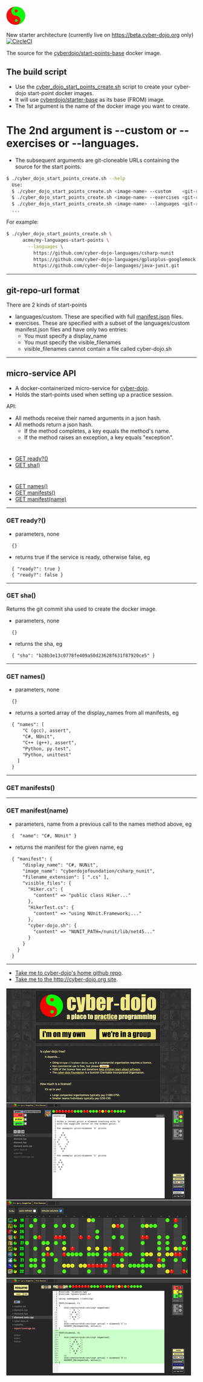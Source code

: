 
<img src="https://raw.githubusercontent.com/cyber-dojo/nginx/master/images/home_page_logo.png" alt="cyber-dojo yin/yang logo" width="50px" height="50px"/>

New starter architecture (currently live on https://beta.cyber-dojo.org only)
[![CircleCI](https://circleci.com/gh/cyber-dojo/starter-base.svg?style=svg)](https://circleci.com/gh/cyber-dojo/starter-base)

The source for the [cyberdojo/start-points-base](https://hub.docker.com/r/cyberdojo/starter-base) docker image.

## The build script
* Use the [cyber_dojo_start_points_create.sh](../cyber_dojo_start_points_create.sh)
script to create your cyber-dojo start-point docker images.
* It will use [cyberdojo/starter-base](https://hub.docker.com/r/cyberdojo/starter-base) as its base (FROM) image.
* The 1st argument is the name of the docker image you want to create.
# The 2nd argument is --custom or --exercises or --languages.
* The subsequent arguments are git-cloneable URLs containing the source for the start points.

```bash
$ ./cyber_dojo_start_points_create.sh --help
  Use:
  $ ./cyber_dojo_start_points_create.sh <image-name> --custom    <git-repo-url>...
  $ ./cyber_dojo_start_points_create.sh <image-name> --exercises <git-repo-url>...
  $ ./cyber_dojo_start_points_create.sh <image-name> --languages <git-repo-url>...
  ...
```
For example:
```bash
$ ./cyber_dojo_start_points_create.sh \
      acme/my-languages-start-points \
        --languages \
          https://github.com/cyber-dojo-languages/csharp-nunit             \
          https://github.com/cyber-dojo-languages/gplusplus-googlemock.git \
          https://github.com/cyber-dojo-languages/java-junit.git
```

- - - -

## git-repo-url format
There are 2 kinds of start-points
- languages/custom. These are specified with full [manifest.json](https://blog.cyber-dojo.org/2016/08/cyber-dojo-start-points-manifestjson.html) files.
- exercises. These are specified with a subset of the languages/custom manifest.json files and have only two entries:
  - You must specify a display_name
  - You must specify the visible_filenames
  - visible_filenames cannot contain a file called cyber-dojo.sh

- - - -

## micro-service API
- A docker-containerized micro-service for [cyber-dojo](http://cyber-dojo.org).
- Holds the start-points used when setting up a practice session.

API:
  * All methods receive their named arguments in a json hash.
  * All methods return a json hash.
    * If the method completes, a key equals the method's name.
    * If the method raises an exception, a key equals "exception".

#
- [GET ready?()](#get-ready)
- [GET sha()](#get-sha)
#
- [GET names()](#get-names)
- [GET manifests()](#get-manifests)
- [GET manifest(name)](#get-manifestname)

- - - -

### GET ready?()
- parameters, none
```
  {}
```
- returns true if the service is ready, otherwise false, eg
```
  { "ready?": true }
  { "ready?": false }
```

- - - -

### GET sha()
Returns the git commit sha used to create the docker image.
- parameters, none
```
  {}
```
- returns the sha, eg
```
  { "sha": "b28b3e13c0778fe409a50d23628f631f87920ce5" }
```

- - - -

### GET names()
- parameters, none
```
  {}
```
- returns a sorted array of the display_names from all manifests, eg
```
  { "names": [
      "C (gcc), assert",
      "C#, NUnit",
      "C++ (g++), assert",
      "Python, py.test",
      "Python, unittest"
    ]
  }
```

- - - -

### GET manifests()

- - - -

### GET manifest(name)
- parameters, name from a previous call to the names method above, eg
```
  {  "name": "C#, NUnit" }
```
- returns the manifest for the given name, eg
```
  { "manifest": {
      "display_name": "C#, NUNit",
      "image_name": "cyberdojofoundation/csharp_nunit",
      "filename_extension": [ ".cs" ],
      "visible_files": {
        "Hiker.cs": {               
          "content" => "public class Hiker..."
        },
        "HikerTest.cs": {
          "content" => "using NUnit.Framework;..."
        },
        "cyber-dojo.sh": {
          "content" => "NUNIT_PATH=/nunit/lib/net45..."
        }
      }
    }
  }
```

- - - -

* [Take me to cyber-dojo's home github repo](https://github.com/cyber-dojo/cyber-dojo).
* [Take me to the http://cyber-dojo.org site](http://cyber-dojo.org).

![cyber-dojo.org home page](https://github.com/cyber-dojo/cyber-dojo/blob/master/shared/home_page_snapshot.png)
